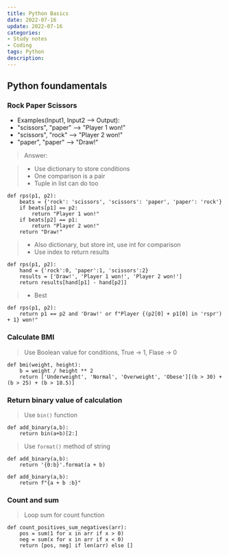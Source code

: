```yaml
---
title: Python Basics
date: 2022-07-16
update: 2022-07-16
categories:
- Study notes
- Coding
tags: Python
description: 
---
```


## Python foundamentals

### Rock Paper Scissors

- Examples(Input1, Input2 --> Output):
- "scissors", "paper" --> "Player 1 won!"
- "scissors", "rock" --> "Player 2 won!"
- "paper", "paper" --> "Draw!"

>
> Answer:
>

>
> - Use dictionary to store conditions
> - One comparison is a pair
> - Tuple in list can do too
>

~~~
def rps(p1, p2):
    beats = {'rock': 'scissors', 'scissors': 'paper', 'paper': 'rock'}
    if beats[p1] == p2:
        return "Player 1 won!"
    if beats[p2] == p1:
        return "Player 2 won!"
    return "Draw!"
~~~

>
> - Also dictionary, but store int, use int for comparison
> - Use index to return results
>

~~~
def rps(p1, p2):
    hand = {'rock':0, 'paper':1, 'scissors':2}
    results = ['Draw!', 'Player 1 won!', 'Player 2 won!']
    return results[hand[p1] - hand[p2]]
~~~

>
> - Best
>

~~~
def rps(p1, p2):
    return p1 == p2 and 'Draw!' or f"Player {(p2[0] + p1[0] in 'rspr') + 1} won!"
~~~


### Calculate BMI

>
> Use Boolean value for conditions, True -> 1, Flase -> 0
>

~~~
def bmi(weight, height):
    b = weight / height ** 2
    return ['Underweight', 'Normal', 'Overweight', 'Obese'][(b > 30) + (b > 25) + (b > 18.5)]
~~~

### Return binary value of calculation

>
> Use `bin()` function
>

~~~
def add_binary(a,b):
    return bin(a+b)[2:]
~~~

>
> Use `format()` method of string
>

~~~
def add_binary(a,b):
    return '{0:b}'.format(a + b)
~~~

~~~
def add_binary(a,b):
    return f"{a + b :b}"
~~~

### Count and sum

>
> Loop sum for count function
>

~~~
def count_positives_sum_negatives(arr):
    pos = sum(1 for x in arr if x > 0)
    neg = sum(x for x in arr if x < 0)
    return [pos, neg] if len(arr) else []
~~~